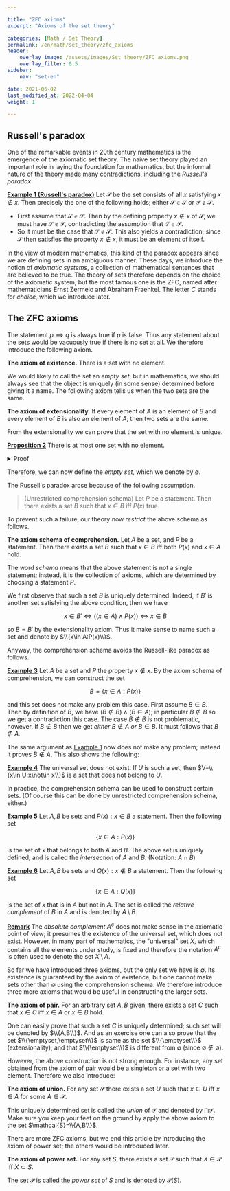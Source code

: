 ```yaml
---

title: "ZFC axioms"
excerpt: "Axioms of the set theory"

categories: [Math / Set Theory]
permalink: /en/math/set_theory/zfc_axioms
header:
    overlay_image: /assets/images/Set_theory/ZFC_axioms.png
    overlay_filter: 0.5
sidebar: 
    nav: "set-en"

date: 2021-06-02
last_modified_at: 2022-04-04
weight: 1

---
```


## Russell's paradox

One of the remarkable events in 20th century mathematics is the emergence of the axiomatic set theory. The naive set theory played an important role in laying the foundation for mathematics, but the informal nature of the theory made many contradictions, including the *Russell's paradox*.

<div class="example" markdown="1">

<ins id="ex1">**Example 1 (Russell's paradox)**</ins> Let $\mathcal{S}$ be the set consists of all $x$ satisfying $x\not\in x$. Then precisely the one of the following holds; either $\mathcal{S}\in\mathcal{S}$ or $\mathcal{S}\not\in\mathcal{S}$. 

- First assume that $\mathcal{S}\in\mathcal{S}$. Then by the defining property $x\not\in x$ of $\mathcal{S}$, we must have $\mathcal{S}\not\in\mathcal{S}$, contradicting the assumption that $\mathcal{S}\in\mathcal{S}$.
- So it must be the case that $\mathcal{S}\not\in\mathcal{S}$. This also yields a contradiction; since $\mathcal{S}$ then satisfies the property $x\not\in x$, it must be an element of itself.

</div>

In the view of modern mathematics, this kind of the paradox appears since we are defining sets in an ambiguous manner. These days, we introduce the notion of *axiomatic systems*, a collection of mathematical sentences that are believed to be true. The theory of sets therefore depends on the choice of the axiomatic system, but the most famous one is the ZFC, named after mathematicians Ernst Zermelo and Abraham Fraenkel. The letter $C$ stands for *choice*, which we introduce later. 

## The ZFC axioms

The statement $p\implies q$ is always true if $p$ is false. Thus any statement about the sets would be vacuously true if there is no set at all. We therefore introduce the following axiom.

<div class="misc" markdown="1">

**The axiom of existence.** There is a set with no element.

</div>

We would likely to call the set an *empty set*, but in mathematics, we should always see that the object is uniquely (in some sense) determined before giving it a name. The following axiom tells us when the two sets are the same.

<div class="misc" markdown="1">

**The axiom of extensionality.** If every element of $A$ is an element of $B$ and every element of $B$ is also an element of $A$, then two sets are the same.

</div>

From the extensionality we can prove that the set with no element is unique.

<div class="proposition" markdown="1">

<ins id="pp2">**Proposition 2**</ins> There is at most one set with no element.

</div>
<details class="proof" markdown="1">
<summary>Proof</summary>

Let $A$, $B$ be sets with no element. Then two statements

$$(x\in A)\implies (x\in B),\qquad (x\in B)\implies (x\in A)$$

are both true. Therefore the axiom of extensionality applies to complete the proof.

</details>

Therefore, we can now define the *empty set*, which we denote by $\emptyset$. 

The Russell's paradox arose because of the following assumption.

> (Unrestricted comprehension schema) Let $P$ be a statement. Then there exists a set $B$ such that $x\in B$ iff $P(x)$ true.

To prevent such a failure, our theory now *restrict* the above schema as follows.

<div class="misc" markdown="1">

**The axiom schema of comprehension.** Let $A$ be a set, and $P$ be a statement. Then there exists a set $B$ such that $x\in B$ iff both $P(x)$ and $x\in A$ hold. 

</div>

The word *schema* means that the above statement is not a single statement; instead, it is the collection of axioms, which are determined by choosing a statement $P$. 

We first observe that such a set $B$ is uniquely determined. Indeed, if $B'$ is another set satisfying the above condition, then we have

$$x\in B'\iff ((x\in A)\wedge P(x))\iff x\in B$$

so $B=B'$ by the extensionality axiom. Thus it make sense to name such a set and denote by $\\{x\in A:P(x)\\}$. 

Anyway, the comprehension schema avoids the Russell-like paradox as follows.

<div class="example" markdown="1">

<ins id="ex3">**Example 3**</ins> Let $A$ be a set and $P$ the property $x\not\in x$. By the axiom schema of comprehension, we can construct the set

$$B=\{x\in A:P(x)\}$$

and this set does not make any problem this case. First assume $B\in B$. Then by definition of $B$, we have $(B\not\in B)\wedge (B\in A)$; in particular $B\not\in B$ so we get a contradiction this case. The case $B\not\in B$ is not problematic, however. If $B\not\in B$ then we get *either* $B\not\in A$ *or* $B\in B$. It must follows that $B\not\in A$. 

</div>

The same argument as [Example 1](#ex1) now does not make any problem; instead it proves $B\not\in A$. This also shows the following:

<div class="example" markdown="1">

<ins id="ex4">**Example 4**</ins> The universal set does not exist. If $U$ is such a set, then $V=\\{x\in U:x\not\in x\\}$ is a set that does not belong to $U$.

</div>

In practice, the comprehension schema can be used to construct certain sets. (Of course this can be done by unrestricted comprehension schema, either.)

<div class="example" markdown="1">

<ins id="ex5">**Example 5**</ins> Let $A,B$ be sets and $P(x):x\in B$ a statement. Then the following set

$$\{x\in A:P(x)\}$$

is the set of $x$ that belongs to both $A$ and $B$. The above set is uniquely defined, and is called the *intersection* of $A$ and $B$. (Notation: $A\cap B$)

</div>

<div class="example" markdown="1">

<ins id="ex6">**Example 6**</ins> Let $A,B$ be sets and $Q(x):x\not\in B$ a statement. Then the following set

$$\{x\in A:Q(x)\}$$

is the set of $x$ that is in $A$ but not in $A$. The set is called the *relative complement* of $B$ in $A$ and is denoted by $A\setminus B$.

</div>
<div class="remark" markdown="1">

<ins id="rmk1">**Remark**</ins> The *absolute complement* $A^c$ does not make sense in the axiomatic point of view; it presumes the existence of the universal set, which does not exist. However, in many part of mathematics, the "universal" set $X$, which contains all the elements under study, is fixed and therefore the notation $A^c$ is often used to denote the set $X\setminus A$. 

</div>

So far we have introduced three axioms, but the only set we have is $\emptyset$. Its existence is guaranteed by the axiom of existence, but one cannot make sets other than $\emptyset$ using the comprehension schema. We therefore introduce three more axioms that would be useful in constructing the larger sets.

<div class="misc" markdown="1">

**The axiom of pair.** For an arbitrary set $A,B$ given, there exists a set $C$ such that $x\in C$ iff $x\in A$ or $x\in B$ hold.

</div>

One can easily prove that such a set $C$ is uniquely determined; such set will be denoted by $\\{A,B\\}$. And as an exercise one can also prove that the set $\\{\emptyset,\emptyset\\}$ is same as the set $\\{\emptyset\\}$ (extensionality), and that $\\{\emptyset\\}$ is different from $\emptyset$ (since $\emptyset\not\in\emptyset$).  

However, the above construction is not strong enough. For instance, any set obtained from the axiom of pair would be a singleton or a set with two element. Therefore we also introduce:

<div class="misc" markdown="1">

**The axiom of union.** For any set $\mathcal{S}$ there exists a set $U$ such that $x\in U$ iff $x\in A$ for some $A\in\mathcal{S}$.

</div>

This uniquely determined set is called the *union* of $\mathcal{S}$ and denoted by $\bigcap\mathcal{S}$. Make sure you keep your feet on the ground by apply the above axiom to the set $\mathcal{S}=\\{A,B\\}$.

There are more ZFC axioms, but we end this article by introducing the axiom of power set; the others would be introduced later.

<div class="misc" markdown="1">

**The axiom of power set.** For any set $S$, there exists a set $\mathcal{P}$ such that $X\in \mathcal{P}$ iff $X\subset S$.

</div>

The set $\mathcal{P}$ is called the *power set* of $S$ and is denoted by $\mathcal{P}(S)$.
